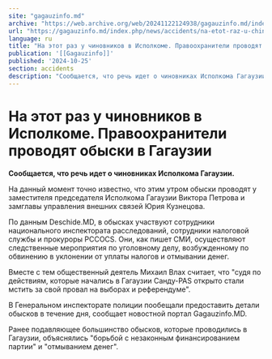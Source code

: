 ```yaml
---
site: "gagauzinfo.md"
archive: "https://web.archive.org/web/20241122124938/gagauzinfo.md/index.php/news/accidents/na-etot-raz-u-chinovnikov-v-ispolkome-pravoohraniteli-provodyat-obiski-v-gagauzii"
url: "https://gagauzinfo.md/index.php/news/accidents/na-etot-raz-u-chinovnikov-v-ispolkome-pravoohraniteli-provodyat-obiski-v-gagauzii"
language: ru
title: "На этот раз у чиновников в Исполкоме. Правоохранители проводят обыски в Гагаузии"
publication: '[[Gagauzinfo]]'
published: '2024-10-25'
section: accidents
description: "Сообщается, что речь идет о чиновниках Исполкома Гагаузии."
---
```


# На этот раз у чиновников в Исполкоме. Правоохранители проводят обыски в Гагаузии

**Сообщается, что речь идет о чиновниках Исполкома Гагаузии.**

На данный момент точно известно, что этим утром обыски проводят у заместителя председателя Исполкома Гагаузии Виктора Петрова и замглавы управления внешних связей Юрия Кузнецова.

По данным Deschide.MD, в обысках участвуют сотрудники национального инспектората расследований, сотрудники налоговой службы и прокуроры PCCOCS. Они, как пишет СМИ, осуществляют следственные мероприятия по уголовному делу, возбужденному по обвинению в уклонении от уплаты налогов и отмывании денег.

Вместе с тем общественный деятель Михаил Влах считает, что "судя по действиям, которые начались в Гагаузии Санду-PAS открыто стали мстить за свой провал на выборах и референдуме".

В Генеральном инспекторате полиции пообещали предоставить детали обысков в течение дня, сообщает новостной портал Gagauzinfo.MD.

Ранее подавляющее большинство обысков, которые проводились в Гагаузии, объяснялись "борьбой с незаконным финансированием партии" и "отмыванием денег".